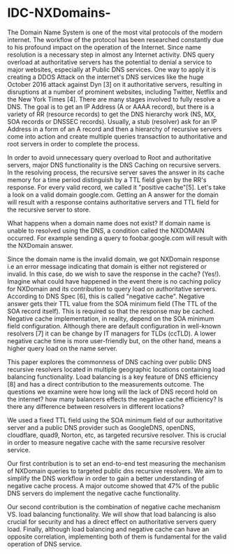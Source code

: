 # IDC-NXDomains-
The Domain Name System is one of the most vital protocols of the modern internet.
The workflow of the protocol has been researched constantly due to his profound impact on the operation of the Internet. Since name resolution is a necessary step in almost any Internet activity. DNS query overload at authoritative servers has the potential to denial a service to major websites, especially at Public DNS services. One way to apply it is creating a DDOS Attack on the internet's DNS services like the huge October 2016 attack against Dyn [3] on it authoritative servers, resulting in disruptions at a number of prominent websites, including Twitter, Netflix and the New York Times [4].
There are many stages involved to fully resolve a DNS. The goal is to get an IP Address (A or AAAA record), but there is a variety of RR (resource records) to get the DNS hierarchy work (NS, MX, SOA records or DNSSEC records). Usually, a stub (resolver) ask for an IP Address in a form of an A record and then a hierarchy of recursive servers come into action and create multiple queries transaction to authoritative and root servers in order to complete the process.
 
In order to avoid unnecessary query overload to Root and authoritative servers, major DNS functionality is the DNS Caching on recursive servers. In the resolving process, the recursive server saves the answer in its cache memory for a time period distinguish by a TTL field given by the RR's response. For every valid record, we called it "positive cache"[5]. Let's take a look on a valid domain google.com. Getting an A answer for the domain will result with a response contains authoritative servers and TTL field for the recursive server to store.

What happens when a domain name does not exist? If domain name is unable to resolved using the DNS, a condition called the NXDOMAIN occurred. For example sending a query to foobar.google.com will result with the NXDomain answer.  

Since the domain name is the invalid domain, we got NXDomain response i.e an error message indicating that domain is either not registered or invalid. In this case, do we wish to save the response in the cache? (Yes!). Imagine what could have happened in the event there is no caching policy for NXDomain and its contribution to query load on authoritative servers. According to DNS Spec [6], this is called "negative cache". Negative answer gets their TTL value from the SOA minimum field (The TTL of the SOA record itself). This is required so that the response may be cached. Negative cache implementation, in reality, depend on the SOA minimum field configuration. Although there are default configuration in well-known resolvers [7] it can be change by IT managers for TLDs (ccTLD). A lower negative cache time is more user-friendly but, on the other hand, means a higher query load on the name server.
 
This paper explores the commonness of DNS caching over public DNS recursive resolvers located in multiple geographic locations containing load balancing functionality. Load balancing is a key feature of DNS efficiency [8] and has a direct contribution to the measurements outcome. The questions we examine were how long will the lack of DNS record hold on the internet? how many balancers effects the negative cache efficiency? Is there any difference between resolvers in different locations?
 
We used a fixed TTL field using the SOA minimum field of our authoritative server and a public DNS provider such as GoogleDNS, openDNS, cloudflare, quad9, Norton, etc, as targeted recursive resolver. This is crucial in order to measure negative cache with the same recursive resolver service.

Our first contribution is to set an end-to-end test measuring the mechanism of NXDomain queries to targeted public dns recursive resolvers. We aim to simplify the DNS workflow in order to gain a better understanding of negative cache process. A major outcome showed that 47% of the public DNS servers do implement the negative cache functionality.

Our second contribution is the combination of negative cache mechanism VS. load balancing functionality. We will show that load balancing is also crucial for security and has a direct effect on authoritative servers query load. Finally, although load balancing and negative cache can have an opposite correlation, implementing both of them is fundamental for the valid operation of DNS service. 

